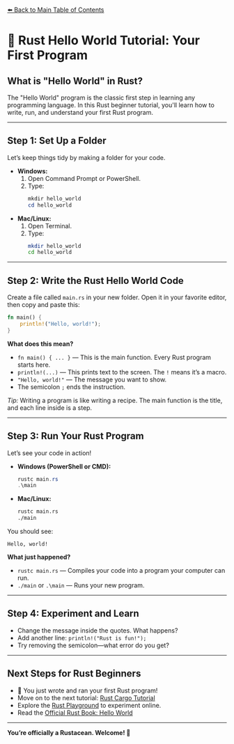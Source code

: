 <!--
Meta Description: Step-by-step Rust Hello World tutorial for beginners. Learn how to write and run your first Hello World program in Rust. Includes code, explanations, and tips for new Rustaceans.
-->
[⬅️ Back to Main Table of Contents](../README.md)

# 👋 Rust Hello World Tutorial: Your First Program

## What is "Hello World" in Rust?

The "Hello World" program is the classic first step in learning any programming language. In this Rust beginner tutorial, you'll learn how to write, run, and understand your first Rust program.

---

## Step 1: Set Up a Folder

Let’s keep things tidy by making a folder for your code.

- **Windows:**
  1. Open Command Prompt or PowerShell.
  2. Type:
     ```powershell
     mkdir hello_world
     cd hello_world
     ```
- **Mac/Linux:**
  1. Open Terminal.
  2. Type:
     ```sh
     mkdir hello_world
     cd hello_world
     ```

---

## Step 2: Write the Rust Hello World Code

Create a file called `main.rs` in your new folder. Open it in your favorite editor, then copy and paste this:

```rust
fn main() {
    println!("Hello, world!");
}
```

**What does this mean?**
- `fn main() { ... }` — This is the main function. Every Rust program starts here.
- `println!(...)` — This prints text to the screen. The `!` means it’s a macro.
- `"Hello, world!"` — The message you want to show.
- The semicolon `;` ends the instruction.

*Tip:* Writing a program is like writing a recipe. The main function is the title, and each line inside is a step.

---

## Step 3: Run Your Rust Program

Let’s see your code in action!

- **Windows (PowerShell or CMD):**
  ```powershell
  rustc main.rs
  .\main
  ```
- **Mac/Linux:**
  ```sh
  rustc main.rs
  ./main
  ```

You should see:
```
Hello, world!
```

**What just happened?**
- `rustc main.rs` — Compiles your code into a program your computer can run.
- `./main` or `.\main` — Runs your new program.

---

## Step 4: Experiment and Learn

- Change the message inside the quotes. What happens?
- Add another line: `println!("Rust is fun!");`
- Try removing the semicolon—what error do you get?

---

## Next Steps for Rust Beginners

- 🎉 You just wrote and ran your first Rust program!
- Move on to the next tutorial: [Rust Cargo Tutorial](../04-cargo/README.md)
- Explore the [Rust Playground](https://play.rust-lang.org/) to experiment online.
- Read the [Official Rust Book: Hello World](https://doc.rust-lang.org/book/ch01-02-hello-world.html)

---

**You’re officially a Rustacean. Welcome! 🦀**
